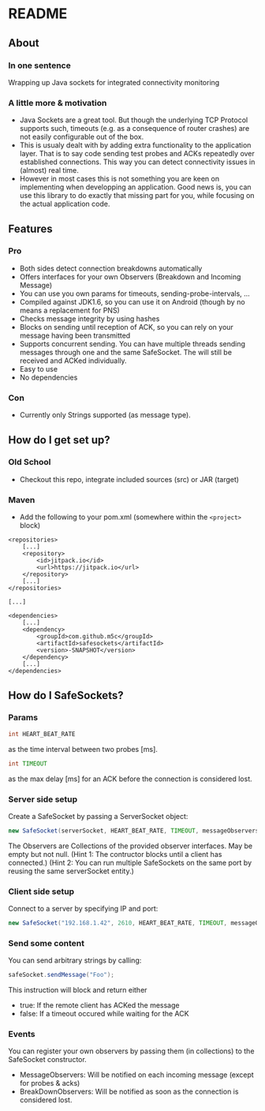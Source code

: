 # README #

## About ##

### In one sentence ###

Wrapping up Java sockets for integrated connectivity monitoring 

### A little more & motivation ###

* Java Sockets are a great tool. But though the underlying TCP Protocol supports such, timeouts (e.g. as a consequence of router crashes) are not easily configurable out of the box. 
* This is usualy dealt with by adding extra functionality to the application layer. That is to say code sending test probes and ACKs repeatedly over established connections. This way you can detect connectivity issues in (almost) real time.
* However in most cases this is not something you are keen on implementing when developping an application. Good news is, you can use this library to do exactly that missing part for you, while focusing on the actual application code.

## Features ##

### Pro ###

* Both sides detect connection breakdowns automatically
* Offers interfaces for your own Observers (Breakdown and Incoming Message)
* You can use you own params for timeouts, sending-probe-intervals, ...
* Compiled against JDK1.6, so you can use it on Android (though by no means a replacement for PNS)
* Checks message integrity by using hashes
* Blocks on sending until reception of ACK, so you can rely on your message having been transmitted
* Supports concurrent sending. You can have multiple threads sending messages through one and the same SafeSocket. The will still be received and ACKed individually.
* Easy to use
* No dependencies

### Con ###

* Currently only Strings supported (as message type).

## How do I get set up? ##

### Old School ###
* Checkout this repo, integrate included sources (src) or JAR (target) 

### Maven ###
* Add the following to your pom.xml (somewhere within the ```<project>``` block)

```
<repositories>
	[...]
	<repository>
		<id>jitpack.io</id>
		<url>https://jitpack.io</url>
	</repository>
	[...]
</repositories>

[...]

<dependencies>
	[...]
	<dependency>
		<groupId>com.github.m5c</groupId>
		<artifactId>safesockets</artifactId>
		<version>-SNAPSHOT</version>
	</dependency>
	[...]
</dependencies>
```

## How do I SafeSockets? ##

### Params ###
``` Java
int HEART_BEAT_RATE
```
as the time interval between two probes [ms].

``` Java
int TIMEOUT
```
as the max delay [ms] for an ACK before the connection is considered lost.

### Server side setup ###
Create a SafeSocket by passing a ServerSocket object:
``` Java
new SafeSocket(serverSocket, HEART_BEAT_RATE, TIMEOUT, messageObservers, breakDownObservers);
```
The Observers are Collections of the provided observer interfaces. May be empty but not null.
(Hint 1: The contructor blocks until a client has connected.)
(Hint 2: You can run multiple SafeSockets on the same port by reusing the same serverSocket entity.)

### Client side setup ###
Connect to a server by specifying IP and port:
``` Java
new SafeSocket("192.168.1.42", 2610, HEART_BEAT_RATE, TIMEOUT, messageObservers, breakdownObservers);
```

### Send some content ###
You can send arbitrary strings by calling:
``` Java
safeSocket.sendMessage("Foo");
```
This instruction will block and return either
* true: If the remote client has ACKed the message
* false: If a timeout occured while waiting for the ACK

### Events ###
You can register your own observers by passing them (in collections) to the SafeSocket constructor.
* MessageObservers: Will be notified on each incoming message (except for probes & acks)
* BreakDownObservers: Will be notified as soon as the connection is considered lost.
